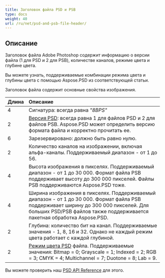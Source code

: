 ```yaml
---
title: Заголовок файла PSD и PSB
type: docs
weight: 40
url: /ru/net/psd-and-psb-file-header/
---
```


## **Описание**
Заголовок файла Adobe Photoshop содержит информацию о версии файла (1 для PSD и 2 для PSB), количестве каналов, режиме цвета и глубине цвета.

Вы можете узнать, поддерживаемые комбинации режима цвета и глубины цвета с помощью Aspose.PSD из соответствующей статьи.


Заголовок файла содержит основные свойства изображения.

|**Длина**|**Описание**|
| :- | :- |
|4|Сигнатура: всегда равна *"8BPS"*|
|2|[Версия PSD](https://reference.aspose.com/psd/net/aspose.psd.fileformats.psd/fileformatversion): всегда равна 1 для файлов PSD и 2 для файлов PSB. Aspose.PSD может определить версию формата файла и корректно прочитать ее.|
|6|Зарезервировано: должно быть равно нулю.|
|2|Количество каналов на изображении, включая альфа-каналы. Поддерживаемый диапазон - от 1 до 56.|
|4|Высота изображения в пикселях. Поддерживаемый диапазон - от 1 до 30 000. Формат файла PSB поддерживает высоту до 300 000 пикселей. Файлы PSB поддерживаются Aspose.PSD тоже.|
|4|Ширина изображения в пикселях. Поддерживаемый диапазон - от 1 до 30 000. Формат файла PSB поддерживает ширину до 300 000 пикселей. Для больших PSD/PSB файлов также поддерживается пакетная обработка Aspose.PSD.|
|2|Глубина: количество бит на канал. Поддерживаемые значения - 1, 8, 16 и 32. Однако не каждый режим цвета работает с каждой глубиной.|
|2|[Режим цвета PSD](https://reference.aspose.com/psd/java/com.aspose.psd.fileformats.psd/ColorModes) файла. Поддерживаемые значения: Bitmap = 0; Grayscale = 1; Indexed = 2; RGB = 3; CMYK = 4; Multichannel = 7; Duotone = 8; Lab = 9.|
Вы можете проверить наш [PSD API Reference](https://reference.aspose.com/psd) для этого.
